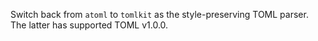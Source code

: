 Switch back from `atoml` to `tomlkit` as the style-preserving TOML parser. The latter has supported TOML v1.0.0.
